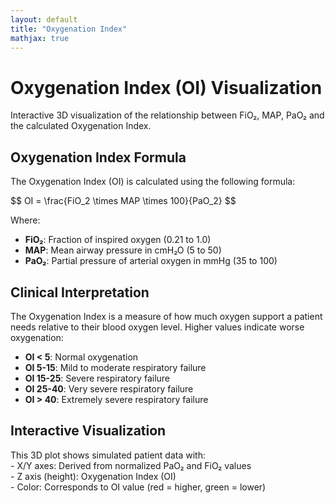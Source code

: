 ```yaml
---
layout: default
title: "Oxygenation Index"
mathjax: true
---
```

<script src="https://cdn.plot.ly/plotly-2.24.1.min.js"></script>
<script src="https://cdnjs.cloudflare.com/ajax/libs/PapaParse/5.3.0/papaparse.min.js"></script>
<script src="/info/js/OIInteractive.js"></script>

<div class="container">
  <div class="intro">
    <h1>Oxygenation Index (OI) Visualization</h1>
    <p>Interactive 3D visualization of the relationship between FiO₂, MAP, PaO₂ and the calculated Oxygenation Index.</p>
  </div>

  <div class="section equation-section">
    <h2>Oxygenation Index Formula</h2>
    <div class="equation-container">
      <p>The Oxygenation Index (OI) is calculated using the following formula:</p>
      <div class="math-display">
        $$ OI = \frac{FiO_2 \times MAP \times 100}{PaO_2} $$
      </div>
      <p>Where:</p>
      <ul>
        <li><strong>FiO₂</strong>: Fraction of inspired oxygen (0.21 to 1.0)</li>
        <li><strong>MAP</strong>: Mean airway pressure in cmH₂O (5 to 50)</li>
        <li><strong>PaO₂</strong>: Partial pressure of arterial oxygen in mmHg (35 to 100)</li>
      </ul>
    </div>
  </div>

  <div class="section interpretation-section">
    <h2>Clinical Interpretation</h2>
    <div class="card">
      <p>The Oxygenation Index is a measure of how much oxygen support a patient needs relative to their blood oxygen level. Higher values indicate worse oxygenation:</p>
      <ul>
        <li><strong>OI &lt; 5</strong>: Normal oxygenation</li>
        <li><strong>OI 5-15</strong>: Mild to moderate respiratory failure</li>
        <li><strong>OI 15-25</strong>: Severe respiratory failure</li>
        <li><strong>OI 25-40</strong>: Very severe respiratory failure</li>
        <li><strong>OI &gt; 40</strong>: Extremely severe respiratory failure</li>
      </ul>
    </div>
  </div>

  <div class="section visualization-section">
    <h2>Interactive Visualization</h2>
    <div class="card">
      <div id="plot"></div>
      <p class="visualization-note">This 3D plot shows simulated patient data with:
        <br>- X/Y axes: Derived from normalized PaO₂ and FiO₂ values
        <br>- Z axis (height): Oxygenation Index (OI)
        <br>- Color: Corresponds to OI value (red = higher, green = lower)
      </p>
    </div>
  </div>
</div>
